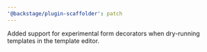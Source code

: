 ```yaml
---
'@backstage/plugin-scaffolder': patch
---
```


Added support for experimental form decorators when dry-running templates in the template editor.
